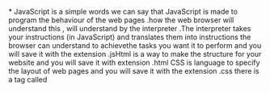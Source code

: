 \* JavaScript is a simple words we can say that JavaScript is made to program the behaviour of the web pages .how the web browser will understand this , will understand by the interpreter .The interpreter takes your instructions (in JavaScript) and translates them into instructions the browser can understand to achievethe tasks you want it to perform and you will save it with the extension .jsHtml is a way to make the structure for your website and you will save it with extension .html CSS is language to specify the layout of web pages and you will save it with the extension .css there is a tag called <script> we will use it to notify the browser to load the javascript file .If you view the source code of the page in the browser,the JavaScript will not have changed the HTML, because the script works with the model of the web-page that the browser has created. the script is some of instructions that your computer will follow each one of the instructions known as statement ,statements should end with a semicolon .here is some tips about JavaScript : JS is a case sensitive Some statements are surrounded by curly braces;these are known as code blocks. The closing curly brace is not followed by a semicolon, but the statements should end with semicolon.you can write comments to give more details about the code to make it easier to read or understand . you can do this by /* put multi line comment here */or for single line comment //var today= new Date(); // this is to create a datevar hour Now = today.getHours(); // this will give me the current hour var greeting; The greeting var will use if statement to give the correct time if (hourNow > 18) {greet ing = 'Good evening ' ;else if (hourNow > 12) {greeting = 'Good afternoon';else if (hourNow > 0) {greeting= ' Good morning';else {greeting = 'Welcome';}document.write(greeting) ;about the colours :JavaScript code is greenMulti-line comments are pinkSingle-line comments are Graythe variable contains value \*